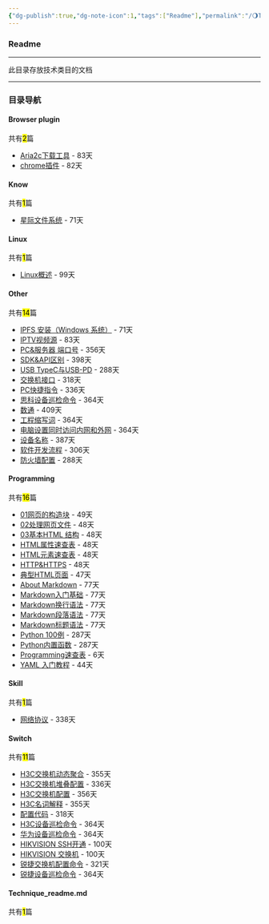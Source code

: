 ```yaml
---
{"dg-publish":true,"dg-note-icon":1,"tags":["Readme"],"permalink":"/🌖Technique_技术/Technique_readme/","dgPassFrontmatter":true,"noteIcon":1,"created":"2024-08-24T23:09:54.570+08:00","updated":"2024-09-18T23:05:33.699+08:00"}
---
```


### Readme
--- 
此目录存放技术类目的文档
***
### 目录导航
<p><span><h4 data-heading="Browser plugin" dir="auto">Browser plugin</h4></span></p><p><span>共有<mark>2</mark>篇</span></p><div><ul class="dataview list-view-ul"><li><span><a data-tooltip-position="top" aria-label="🌖Technique_技术/Browser plugin/Aria2c下载工具.md" data-href="🌖Technique_技术/Browser plugin/Aria2c下载工具.md" href="🌖Technique_技术/Browser plugin/Aria2c下载工具.md" class="internal-link" target="_blank" rel="noopener nofollow">Aria2c下载工具</a> - 83天</span></li><li><span><a data-tooltip-position="top" aria-label="🌖Technique_技术/Browser plugin/chrome插件.md" data-href="🌖Technique_技术/Browser plugin/chrome插件.md" href="🌖Technique_技术/Browser plugin/chrome插件.md" class="internal-link" target="_blank" rel="noopener nofollow">chrome插件</a> - 82天</span></li></ul></div><p><span><h4 data-heading="Know" dir="auto">Know</h4></span></p><p><span>共有<mark>1</mark>篇</span></p><div><ul class="dataview list-view-ul"><li><span><a data-tooltip-position="top" aria-label="🌖Technique_技术/Know/星际文件系统.md" data-href="🌖Technique_技术/Know/星际文件系统.md" href="🌖Technique_技术/Know/星际文件系统.md" class="internal-link" target="_blank" rel="noopener nofollow">星际文件系统</a> - 71天</span></li></ul></div><p><span><h4 data-heading="Linux" dir="auto">Linux</h4></span></p><p><span>共有<mark>1</mark>篇</span></p><div><ul class="dataview list-view-ul"><li><span><a data-tooltip-position="top" aria-label="🌖Technique_技术/Linux/Linux概述.md" data-href="🌖Technique_技术/Linux/Linux概述.md" href="🌖Technique_技术/Linux/Linux概述.md" class="internal-link" target="_blank" rel="noopener nofollow">Linux概述</a> - 99天</span></li></ul></div><p><span><h4 data-heading="Other" dir="auto">Other</h4></span></p><p><span>共有<mark>14</mark>篇</span></p><div><ul class="dataview list-view-ul"><li><span><a data-tooltip-position="top" aria-label="🌖Technique_技术/Other/IPFS 安装（Windows 系统）.md" data-href="🌖Technique_技术/Other/IPFS 安装（Windows 系统）.md" href="🌖Technique_技术/Other/IPFS 安装（Windows 系统）.md" class="internal-link" target="_blank" rel="noopener nofollow">IPFS 安装（Windows 系统）</a> - 71天</span></li><li><span><a data-tooltip-position="top" aria-label="🌖Technique_技术/Other/IPTV视频源.md" data-href="🌖Technique_技术/Other/IPTV视频源.md" href="🌖Technique_技术/Other/IPTV视频源.md" class="internal-link" target="_blank" rel="noopener nofollow">IPTV视频源</a> - 83天</span></li><li><span><a data-tooltip-position="top" aria-label="🌖Technique_技术/Other/PC&amp;服务器 端口号.md" data-href="🌖Technique_技术/Other/PC&amp;服务器 端口号.md" href="🌖Technique_技术/Other/PC&amp;服务器 端口号.md" class="internal-link" target="_blank" rel="noopener nofollow">PC&amp;服务器 端口号</a> - 356天</span></li><li><span><a data-tooltip-position="top" aria-label="🌖Technique_技术/Other/SDK&amp;API区别.md" data-href="🌖Technique_技术/Other/SDK&amp;API区别.md" href="🌖Technique_技术/Other/SDK&amp;API区别.md" class="internal-link" target="_blank" rel="noopener nofollow">SDK&amp;API区别</a> - 398天</span></li><li><span><a data-tooltip-position="top" aria-label="🌖Technique_技术/Other/USB TypeC与USB-PD.md" data-href="🌖Technique_技术/Other/USB TypeC与USB-PD.md" href="🌖Technique_技术/Other/USB TypeC与USB-PD.md" class="internal-link" target="_blank" rel="noopener nofollow">USB TypeC与USB-PD</a> - 288天</span></li><li><span><a data-tooltip-position="top" aria-label="🌖Technique_技术/Other/交换机接口.md" data-href="🌖Technique_技术/Other/交换机接口.md" href="🌖Technique_技术/Other/交换机接口.md" class="internal-link" target="_blank" rel="noopener nofollow">交换机接口</a> - 318天</span></li><li><span><a data-tooltip-position="top" aria-label="🌖Technique_技术/Other/PC快捷指令.md" data-href="🌖Technique_技术/Other/PC快捷指令.md" href="🌖Technique_技术/Other/PC快捷指令.md" class="internal-link" target="_blank" rel="noopener nofollow">PC快捷指令</a> - 336天</span></li><li><span><a data-tooltip-position="top" aria-label="🌖Technique_技术/Other/思科设备巡检命令.md" data-href="🌖Technique_技术/Other/思科设备巡检命令.md" href="🌖Technique_技术/Other/思科设备巡检命令.md" class="internal-link" target="_blank" rel="noopener nofollow">思科设备巡检命令</a> - 364天</span></li><li><span><a data-tooltip-position="top" aria-label="🌖Technique_技术/Other/数通.md" data-href="🌖Technique_技术/Other/数通.md" href="🌖Technique_技术/Other/数通.md" class="internal-link" target="_blank" rel="noopener nofollow">数通</a> - 409天</span></li><li><span><a data-tooltip-position="top" aria-label="🌖Technique_技术/Other/工程缩写词.md" data-href="🌖Technique_技术/Other/工程缩写词.md" href="🌖Technique_技术/Other/工程缩写词.md" class="internal-link" target="_blank" rel="noopener nofollow">工程缩写词</a> - 364天</span></li><li><span><a data-tooltip-position="top" aria-label="🌖Technique_技术/Other/电脑设置同时访问内网和外网.md" data-href="🌖Technique_技术/Other/电脑设置同时访问内网和外网.md" href="🌖Technique_技术/Other/电脑设置同时访问内网和外网.md" class="internal-link" target="_blank" rel="noopener nofollow">电脑设置同时访问内网和外网</a> - 364天</span></li><li><span><a data-tooltip-position="top" aria-label="🌖Technique_技术/Other/设备名称.md" data-href="🌖Technique_技术/Other/设备名称.md" href="🌖Technique_技术/Other/设备名称.md" class="internal-link" target="_blank" rel="noopener nofollow">设备名称</a> - 387天</span></li><li><span><a data-tooltip-position="top" aria-label="🌖Technique_技术/Other/软件开发流程.md" data-href="🌖Technique_技术/Other/软件开发流程.md" href="🌖Technique_技术/Other/软件开发流程.md" class="internal-link" target="_blank" rel="noopener nofollow">软件开发流程</a> - 306天</span></li><li><span><a data-tooltip-position="top" aria-label="🌖Technique_技术/Other/防火墙配置.md" data-href="🌖Technique_技术/Other/防火墙配置.md" href="🌖Technique_技术/Other/防火墙配置.md" class="internal-link" target="_blank" rel="noopener nofollow">防火墙配置</a> - 288天</span></li></ul></div><p><span><h4 data-heading="Programming" dir="auto">Programming</h4></span></p><p><span>共有<mark>16</mark>篇</span></p><div><ul class="dataview list-view-ul"><li><span><a data-tooltip-position="top" aria-label="🌖Technique_技术/Programming/HTML/01网页的构造块.md" data-href="🌖Technique_技术/Programming/HTML/01网页的构造块.md" href="🌖Technique_技术/Programming/HTML/01网页的构造块.md" class="internal-link" target="_blank" rel="noopener nofollow">01网页的构造块</a> - 49天</span></li><li><span><a data-tooltip-position="top" aria-label="🌖Technique_技术/Programming/HTML/02处理网页文件.md" data-href="🌖Technique_技术/Programming/HTML/02处理网页文件.md" href="🌖Technique_技术/Programming/HTML/02处理网页文件.md" class="internal-link" target="_blank" rel="noopener nofollow">02处理网页文件</a> - 48天</span></li><li><span><a data-tooltip-position="top" aria-label="🌖Technique_技术/Programming/HTML/03基本HTML 结构.md" data-href="🌖Technique_技术/Programming/HTML/03基本HTML 结构.md" href="🌖Technique_技术/Programming/HTML/03基本HTML 结构.md" class="internal-link" target="_blank" rel="noopener nofollow">03基本HTML 结构</a> - 48天</span></li><li><span><a data-tooltip-position="top" aria-label="🌖Technique_技术/Programming/HTML/HTML属性速查表.md" data-href="🌖Technique_技术/Programming/HTML/HTML属性速查表.md" href="🌖Technique_技术/Programming/HTML/HTML属性速查表.md" class="internal-link" target="_blank" rel="noopener nofollow">HTML属性速查表</a> - 48天</span></li><li><span><a data-tooltip-position="top" aria-label="🌖Technique_技术/Programming/HTML/HTML元素速查表.md" data-href="🌖Technique_技术/Programming/HTML/HTML元素速查表.md" href="🌖Technique_技术/Programming/HTML/HTML元素速查表.md" class="internal-link" target="_blank" rel="noopener nofollow">HTML元素速查表</a> - 48天</span></li><li><span><a data-tooltip-position="top" aria-label="🌖Technique_技术/Programming/HTML/HTTP&amp;HTTPS.md" data-href="🌖Technique_技术/Programming/HTML/HTTP&amp;HTTPS.md" href="🌖Technique_技术/Programming/HTML/HTTP&amp;HTTPS.md" class="internal-link" target="_blank" rel="noopener nofollow">HTTP&amp;HTTPS</a> - 48天</span></li><li><span><a data-tooltip-position="top" aria-label="🌖Technique_技术/Programming/HTML/典型HTML页面.md" data-href="🌖Technique_技术/Programming/HTML/典型HTML页面.md" href="🌖Technique_技术/Programming/HTML/典型HTML页面.md" class="internal-link" target="_blank" rel="noopener nofollow">典型HTML页面</a> - 47天</span></li><li><span><a data-tooltip-position="top" aria-label="🌖Technique_技术/Programming/Markdown/About Markdown.md" data-href="🌖Technique_技术/Programming/Markdown/About Markdown.md" href="🌖Technique_技术/Programming/Markdown/About Markdown.md" class="internal-link" target="_blank" rel="noopener nofollow">About Markdown</a> - 77天</span></li><li><span><a data-tooltip-position="top" aria-label="🌖Technique_技术/Programming/Markdown/Markdown入门基础.md" data-href="🌖Technique_技术/Programming/Markdown/Markdown入门基础.md" href="🌖Technique_技术/Programming/Markdown/Markdown入门基础.md" class="internal-link" target="_blank" rel="noopener nofollow">Markdown入门基础</a> - 77天</span></li><li><span><a data-tooltip-position="top" aria-label="🌖Technique_技术/Programming/Markdown/Markdown换行语法.md" data-href="🌖Technique_技术/Programming/Markdown/Markdown换行语法.md" href="🌖Technique_技术/Programming/Markdown/Markdown换行语法.md" class="internal-link" target="_blank" rel="noopener nofollow">Markdown换行语法</a> - 77天</span></li><li><span><a data-tooltip-position="top" aria-label="🌖Technique_技术/Programming/Markdown/Markdown段落语法.md" data-href="🌖Technique_技术/Programming/Markdown/Markdown段落语法.md" href="🌖Technique_技术/Programming/Markdown/Markdown段落语法.md" class="internal-link" target="_blank" rel="noopener nofollow">Markdown段落语法</a> - 77天</span></li><li><span><a data-tooltip-position="top" aria-label="🌖Technique_技术/Programming/Markdown/Markdown标题语法.md" data-href="🌖Technique_技术/Programming/Markdown/Markdown标题语法.md" href="🌖Technique_技术/Programming/Markdown/Markdown标题语法.md" class="internal-link" target="_blank" rel="noopener nofollow">Markdown标题语法</a> - 77天</span></li><li><span><a data-tooltip-position="top" aria-label="🌖Technique_技术/Programming/Python/Python 100例.md" data-href="🌖Technique_技术/Programming/Python/Python 100例.md" href="🌖Technique_技术/Programming/Python/Python 100例.md" class="internal-link" target="_blank" rel="noopener nofollow">Python 100例</a> - 287天</span></li><li><span><a data-tooltip-position="top" aria-label="🌖Technique_技术/Programming/Python/Python内置函数.md" data-href="🌖Technique_技术/Programming/Python/Python内置函数.md" href="🌖Technique_技术/Programming/Python/Python内置函数.md" class="internal-link" target="_blank" rel="noopener nofollow">Python内置函数</a> - 287天</span></li><li><span><a data-tooltip-position="top" aria-label="🌖Technique_技术/Programming/Programming速查表.md" data-href="🌖Technique_技术/Programming/Programming速查表.md" href="🌖Technique_技术/Programming/Programming速查表.md" class="internal-link" target="_blank" rel="noopener nofollow">Programming速查表</a> - 6天</span></li><li><span><a data-tooltip-position="top" aria-label="🌖Technique_技术/Programming/YAML/YAML 入门教程.md" data-href="🌖Technique_技术/Programming/YAML/YAML 入门教程.md" href="🌖Technique_技术/Programming/YAML/YAML 入门教程.md" class="internal-link" target="_blank" rel="noopener nofollow">YAML 入门教程</a> - 44天</span></li></ul></div><p><span><h4 data-heading="Skill" dir="auto">Skill</h4></span></p><p><span>共有<mark>1</mark>篇</span></p><div><ul class="dataview list-view-ul"><li><span><a data-tooltip-position="top" aria-label="🌖Technique_技术/Skill/网络协议.md" data-href="🌖Technique_技术/Skill/网络协议.md" href="🌖Technique_技术/Skill/网络协议.md" class="internal-link" target="_blank" rel="noopener nofollow">网络协议</a> - 338天</span></li></ul></div><p><span><h4 data-heading="Switch" dir="auto">Switch</h4></span></p><p><span>共有<mark>11</mark>篇</span></p><div><ul class="dataview list-view-ul"><li><span><a data-tooltip-position="top" aria-label="🌖Technique_技术/Switch/H3C/H3C交换机动态聚合.md" data-href="🌖Technique_技术/Switch/H3C/H3C交换机动态聚合.md" href="🌖Technique_技术/Switch/H3C/H3C交换机动态聚合.md" class="internal-link" target="_blank" rel="noopener nofollow">H3C交换机动态聚合</a> - 355天</span></li><li><span><a data-tooltip-position="top" aria-label="🌖Technique_技术/Switch/H3C/H3C交换机堆叠配置.md" data-href="🌖Technique_技术/Switch/H3C/H3C交换机堆叠配置.md" href="🌖Technique_技术/Switch/H3C/H3C交换机堆叠配置.md" class="internal-link" target="_blank" rel="noopener nofollow">H3C交换机堆叠配置</a> - 336天</span></li><li><span><a data-tooltip-position="top" aria-label="🌖Technique_技术/Switch/H3C/H3C交换机配置.md" data-href="🌖Technique_技术/Switch/H3C/H3C交换机配置.md" href="🌖Technique_技术/Switch/H3C/H3C交换机配置.md" class="internal-link" target="_blank" rel="noopener nofollow">H3C交换机配置</a> - 356天</span></li><li><span><a data-tooltip-position="top" aria-label="🌖Technique_技术/Switch/H3C/H3C名词解释.md" data-href="🌖Technique_技术/Switch/H3C/H3C名词解释.md" href="🌖Technique_技术/Switch/H3C/H3C名词解释.md" class="internal-link" target="_blank" rel="noopener nofollow">H3C名词解释</a> - 355天</span></li><li><span><a data-tooltip-position="top" aria-label="🌖Technique_技术/Switch/H3C/配置代码.md" data-href="🌖Technique_技术/Switch/H3C/配置代码.md" href="🌖Technique_技术/Switch/H3C/配置代码.md" class="internal-link" target="_blank" rel="noopener nofollow">配置代码</a> - 318天</span></li><li><span><a data-tooltip-position="top" aria-label="🌖Technique_技术/Switch/H3C/H3C设备巡检命令.md" data-href="🌖Technique_技术/Switch/H3C/H3C设备巡检命令.md" href="🌖Technique_技术/Switch/H3C/H3C设备巡检命令.md" class="internal-link" target="_blank" rel="noopener nofollow">H3C设备巡检命令</a> - 364天</span></li><li><span><a data-tooltip-position="top" aria-label="🌖Technique_技术/Switch/HAWEI/华为设备巡检命令.md" data-href="🌖Technique_技术/Switch/HAWEI/华为设备巡检命令.md" href="🌖Technique_技术/Switch/HAWEI/华为设备巡检命令.md" class="internal-link" target="_blank" rel="noopener nofollow">华为设备巡检命令</a> - 364天</span></li><li><span><a data-tooltip-position="top" aria-label="🌖Technique_技术/Switch/HIKVISION/HIKVISION SSH开通.md" data-href="🌖Technique_技术/Switch/HIKVISION/HIKVISION SSH开通.md" href="🌖Technique_技术/Switch/HIKVISION/HIKVISION SSH开通.md" class="internal-link" target="_blank" rel="noopener nofollow">HIKVISION SSH开通</a> - 100天</span></li><li><span><a data-tooltip-position="top" aria-label="🌖Technique_技术/Switch/HIKVISION/HIKVISION 交换机.md" data-href="🌖Technique_技术/Switch/HIKVISION/HIKVISION 交换机.md" href="🌖Technique_技术/Switch/HIKVISION/HIKVISION 交换机.md" class="internal-link" target="_blank" rel="noopener nofollow">HIKVISION 交换机</a> - 100天</span></li><li><span><a data-tooltip-position="top" aria-label="🌖Technique_技术/Switch/RUIJIE/锐捷交换机配置命令.md" data-href="🌖Technique_技术/Switch/RUIJIE/锐捷交换机配置命令.md" href="🌖Technique_技术/Switch/RUIJIE/锐捷交换机配置命令.md" class="internal-link" target="_blank" rel="noopener nofollow">锐捷交换机配置命令</a> - 321天</span></li><li><span><a data-tooltip-position="top" aria-label="🌖Technique_技术/Switch/RUIJIE/锐捷设备巡检命令.md" data-href="🌖Technique_技术/Switch/RUIJIE/锐捷设备巡检命令.md" href="🌖Technique_技术/Switch/RUIJIE/锐捷设备巡检命令.md" class="internal-link" target="_blank" rel="noopener nofollow">锐捷设备巡检命令</a> - 364天</span></li></ul></div><p><span><h4 data-heading="Technique_readme.md" dir="auto">Technique_readme.md</h4></span></p><p><span>共有<mark>1</mark>篇</span></p><div><ul class="dataview list-view-ul"></ul></div>

